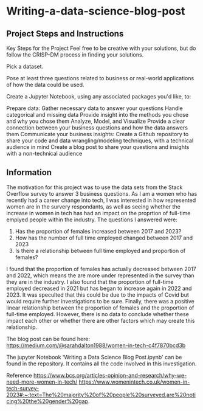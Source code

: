 # Writing-a-data-science-blog-post
## Project Steps and Instructions
Key Steps for the Project
Feel free to be creative with your solutions, but do follow the CRISP-DM process in finding your solutions.

Pick a dataset.

Pose at least three questions related to business or real-world applications of how the data could be used.

Create a Jupyter Notebook, using any associated packages you'd like, to:

Prepare data:
Gather necessary data to answer your questions
Handle categorical and missing data
Provide insight into the methods you chose and why you chose them
Analyze, Model, and Visualize
Provide a clear connection between your business questions and how the data answers them
Communicate your business insights:
Create a Github repository to share your code and data wrangling/modeling techniques, with a technical audience in mind
Create a blog post to share your questions and insights with a non-technical audience

## Information
The motivation for this project was to use the data sets from the Stack Overflow survey to answer 3 business questions. As I am a women who has recently had a career change into tech, I was interested in how represented women are in the survery respondants, as well as seeing whether the increase in women in tech has had an impact on the proprtion of full-time emplyed people within the industry. 
The questions I answered were:
1) Has the proportion of females increased between 2017 and 2023?
2) How has the number of full time employed changed between 2017 and 2023
3) Is there a relationship between full time employed and proportion of females?

I found that the proportion of females has actually decreased between 2017 and 2022, which means the are more under represented in the survey than they are in the industry. I also found that the proportion of full-time employed decreased in 2021 but has began to increase again in 2022 and 2023. It was speculted that this could be due to the impacts of Covid but would require further investigations to be sure. Finally, there was a positive linear relationship between the proportion of females and the proportion of full-time employed. However, there is no data to conclude whether these impact each other or whether there are other factors which may create this relationship.

The blog post can be found here: https://medium.com/@sarahdalton1988/women-in-tech-c4f7870bcd3b

The jupyter Notebook 'Writing a Data Science Blog Post.ipynb' can be found in the repository. It contains all the code involved in this investigation.

Reference
https://www.bcs.org/articles-opinion-and-research/why-we-need-more-women-in-tech/
https://www.womenintech.co.uk/women-in-tech-survey-2023#:~:text=The%20majority%20of%20people%20surveyed,are%20noticing%20the%20gender%20gap.
